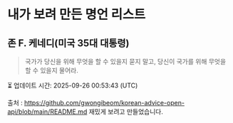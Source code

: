 # 내가 보려 만든 명언 리스트

##  존 F. 케네디(미국 35대 대통령)
> 국가가 당신을 위해 무엇을 할 수 있을지 묻지 말고, 당신이 국가를 위해 무엇을 할 수 있을지 물어라.


⏳ 업데이트 시간: 2025-09-26 00:53:43 (UTC)

출처 : https://github.com/gwongibeom/korean-advice-open-api/blob/main/README.md
재밌게 보려고 만들었습니다.
